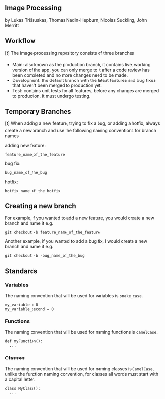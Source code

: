 ## Image Processing
by Lukas Trišauskas, Thomas Nadin-Hepburn, Nicolas Suckling, John Merritt

## Workflow

[❗] The image-processing repository consists of three branches

- Main: also known as the production branch, it contains live, working version of the app, you can only merge to it after a code review has been completed and no more changes need to be made.
- Development: the default branch with the latest features and bug fixes that haven't been merged to production yet.
- Test: contains unit tests for all features, before any changes are merged to production, it must undergo testing.

## Temporary Branches

[❗] When adding a new feature, trying to fix a bug, or adding a hotfix, always create a new branch and use the following naming conventions for branch names<br>

adding new feature: <br>
    
    feature_name_of_the_feature
    
bug fix: <br>

    bug_name_of_the_bug

hotfix: <br>

    hotfix_name_of_the_hotfix
    
## Creating a new branch

For example, if you wanted to add a new feature, you would create a new branch and name it e.g.

    git checkout -b feature_name_of_the_feature

Another example, if you wanted to add a bug fix, I would create a new branch and name it e.g.

    git checkout -b -bug_name_of_the_bug


## Standards

### Variables<br>
The naming convention that will be used for variables is `snake_case`.<br>

    my_variable = 0
    my_variable_second = 0

### Functions<br>
The naming convention that will be used for naming functions is `camelCase`.<br>

    def myFunction():
      ...

### Classes<br>
The naming convention that will be used for naming classes is `CamelCase`, unlike the function naming convention, for classes all words must start with a capital letter.<br>

    class MyClass():
      ...

